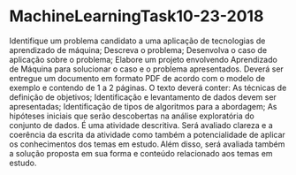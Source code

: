 # MachineLearningTask10-23-2018
Identifique um problema candidato a uma aplicação de tecnologias de aprendizado de máquina;   Descreva o problema;   Desenvolva o caso de aplicação sobre o problema;   Elabore um projeto envolvendo Aprendizado de Máquina para solucionar o caso e o problema apresentados.   Deverá ser entregue um documento em formato PDF de acordo com o modelo de exemplo e contendo de 1 a 2 páginas.   O texto deverá conter:   As técnicas de definição de objetivos;   Identificação e levantamento de dados devem ser apresentadas;   Identificação de tipos de algoritmos para a abordagem;   As hipóteses iniciais que serão descobertas na análise exploratória do conjunto de dados.   É uma atividade descritiva.      Será avaliado clareza e a coerência da escrita da atividade como também a potencialidade de aplicar os conhecimentos dos temas em estudo. Além disso, será avaliada também a solução proposta em sua forma e conteúdo relacionado aos temas em estudo.
